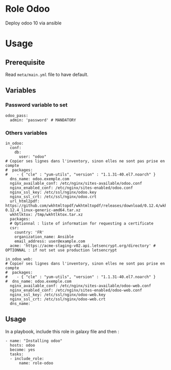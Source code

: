 # Role Odoo

Deploy odoo 10 via ansible


# Usage

## Prerequisite

Read ```meta/main.yml``` file to have default.

## Variables

### Password variable to set

```
odoo_pass:
  admin: 'password' # MANDATORY
```

### Others variables

```
in_odoo:
  conf:
    db:
      user: "odoo"
# Copier ses lignes dans l'inventory, sinon elles ne sont pas prise en compte
#  packages:
#    - { "cle" : "yum-utils", "version" : "1.1.31-40.el7.noarch" }
  dns_name: odoo.exemple.com
  nginx_available_conf: /etc/nginx/sites-available/odoo.conf
  nginx_enabled_conf: /etc/nginx/sites-enabled/odoo.conf
  nginx_ssl_key: /etc/ssl/nginx/odoo.key
  nginx_ssl_crt: /etc/ssl/nginx/odoo.crt
  url_html2pdf: https://github.com/wkhtmltopdf/wkhtmltopdf/releases/download/0.12.4/wkhtmltox-0.12.4_linux-generic-amd64.tar.xz
  wkhtlktox: /tmp/wkhtlktox.tar.xz
  packages:
  # Optionnal : liste of information for requesting a certificate
  csr:
    country: 'FR'
    organization_name: Ansible
    email_address: user@example.com
  acme: 'https://acme-staging-v02.api.letsencrypt.org/directory' # OPTIONNAL : if not set use production letsencrypt
```

```
in_odoo_web:
# Copier ses lignes dans l'inventory, sinon elles ne sont pas prise en compte
#  packages:
#    - { "cle" : "yum-utils", "version" : "1.1.31-40.el7.noarch" }
#  dns_name: odoo.exemple.com
  nginx_available_conf: /etc/nginx/sites-available/odoo-web.conf
  nginx_enabled_conf: /etc/nginx/sites-enabled/odoo-web.conf
  nginx_ssl_key: /etc/ssl/nginx/odoo-web.key
  nginx_ssl_crt: /etc/ssl/nginx/odoo-web.crt
  dns_name: 
```

## Usage

In a playbook, include this role in galaxy file and then :
```
- name: "Installing odoo"
  hosts: odoo
  become: yes
  tasks:
  - include_role:
      name: role-odoo
```
